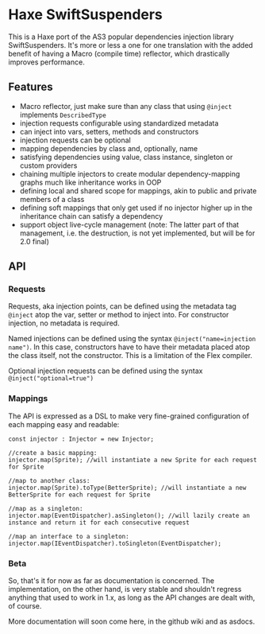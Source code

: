 # Haxe SwiftSuspenders

This is a Haxe port of the AS3 popular dependencies injection library SwiftSuspenders. It's more or less a one for one translation with the added benefit of having a Macro (compile time) reflector, which drastically improves performance.

## Features

- Macro reflector, just make sure than any class that using `@inject` implements `DescribedType`
- injection requests configurable using standardized metadata
- can inject into vars, setters, methods and constructors
- injection requests can be optional
- mapping dependencies by class and, optionally, name
- satisfying dependencies using value, class instance, singleton or custom providers
- chaining multiple injectors to create modular dependency-mapping graphs much like inheritance works in OOP
- defining local and shared scope for mappings, akin to public and private members of a class
- defining soft mappings that only get used if no injector higher up in the inheritance chain can satisfy a dependency
- support object live-cycle management (note: The latter part of that management, i.e. the destruction, is not yet implemented, but will be for 2.0 final)

## API

### Requests

Requests, aka injection points, can be defined using the metadata tag `@inject` atop the var, setter or method to inject into. For constructor injection, no metadata is required.

Named injections can be defined using the syntax `@inject("name=injection name")`. In this case, constructors have to have their metadata placed atop the class itself, not the constructor. This is a limitation of the Flex compiler.

Optional injection requests can be defined using the syntax `@inject("optional=true")`

### Mappings

The API is expressed as a DSL to make very fine-grained configuration of each mapping easy and readable:

	const injector : Injector = new Injector;
	
	//create a basic mapping:
	injector.map(Sprite); //will instantiate a new Sprite for each request for Sprite
	
	//map to another class:
	injector.map(Sprite).toType(BetterSprite); //will instantiate a new BetterSprite for each request for Sprite
	
	//map as a singleton:
	injector.map(EventDispatcher).asSingleton(); //will lazily create an instance and return it for each consecutive request
	
	//map an interface to a singleton:
	injector.map(IEventDispatcher).toSingleton(EventDispatcher);

### Beta

So, that's it for now as far as documentation is concerned. The implementation, on the other hand, is very stable and shouldn't regress anything that used to work in 1.x, as long as the API changes are dealt with, of course.

More documentation will soon come here, in the github wiki and as asdocs.
